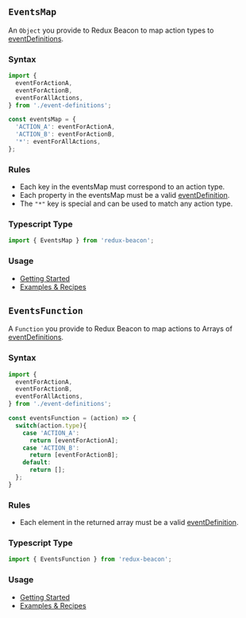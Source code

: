 ## `EventsMap`

An `Object` you provide to Redux Beacon to map action types
to [eventDefinitions](./event-definition.md).

### Syntax

```js
import {
  eventForActionA,
  eventForActionB,
  eventForAllActions,
} from './event-definitions';

const eventsMap = {
  'ACTION_A': eventForActionA,
  'ACTION_B': eventForActionB,
  '*': eventForAllActions,
};
```

### Rules
 - Each key in the eventsMap must correspond to an action type.
 - Each property in the eventsMap must be a valid
   [eventDefinition](./event-definition.md).
 - The `"*"` key is special and can be used to match any action type.

### Typescript Type

```ts
import { EventsMap } from 'redux-beacon';
```

### Usage
 * [Getting Started](../getting-started-redux-users.md)
 * [Examples & Recipes](../recipes/index.md)

## `EventsFunction`

A `Function` you provide to Redux Beacon to map actions
to Arrays of [eventDefinitions](./event-definition.md).

### Syntax

```js
import {
  eventForActionA,
  eventForActionB,
  eventForAllActions,
} from './event-definitions';

const eventsFunction = (action) => {
  switch(action.type){
    case 'ACTION_A': 
      return [eventForActionA];
    case 'ACTION_B': 
      return [eventForActionB];
    default:
      return [];
  };
}
```

### Rules
 - Each element in the returned array must be a valid
   [eventDefinition](./event-definition.md).

### Typescript Type

```ts
import { EventsFunction } from 'redux-beacon';
```

### Usage
 * [Getting Started](../getting-started-redux-users.md)
 * [Examples & Recipes](../recipes/index.md)

